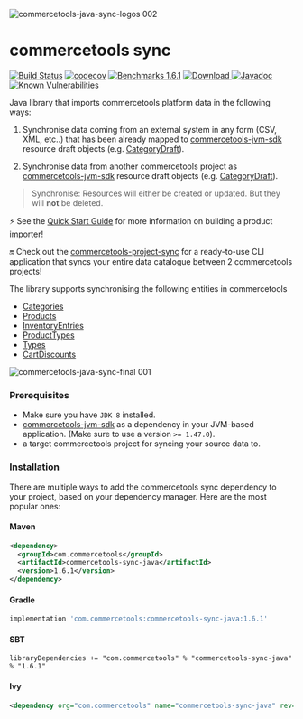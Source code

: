 ![commercetools-java-sync-logos 002](https://user-images.githubusercontent.com/9512131/31182587-90d47f0a-a924-11e7-9716-66e6bec7f79b.png)
# commercetools sync
[![Build Status](https://travis-ci.org/commercetools/commercetools-sync-java.svg?branch=master)](https://travis-ci.org/commercetools/commercetools-sync-java)
[![codecov](https://codecov.io/gh/commercetools/commercetools-sync-java/branch/master/graph/badge.svg)](https://codecov.io/gh/commercetools/commercetools-sync-java)
[![Benchmarks 1.6.1](https://img.shields.io/badge/Benchmarks-1.6.1-orange.svg)](https://commercetools.github.io/commercetools-sync-java/benchmarks/)
[![Download](https://api.bintray.com/packages/commercetools/maven/commercetools-sync-java/images/download.svg) ](https://bintray.com/commercetools/maven/commercetools-sync-java/_latestVersion)
[![Javadoc](http://javadoc-badge.appspot.com/com.commercetools/commercetools-sync-java.svg?label=Javadoc)](https://commercetools.github.io/commercetools-sync-java/v/1.6.1/)
[![Known Vulnerabilities](https://snyk.io/test/github/commercetools/commercetools-sync-java/4b2e26113d591bda158217c5dc1cf80a88665646/badge.svg)](https://snyk.io/test/github/commercetools/commercetools-sync-java/4b2e26113d591bda158217c5dc1cf80a88665646)

 
Java library that imports commercetools platform data in the following ways:
             
 1. Synchronise data coming from an external system in any form (CSV, XML, etc..) that has been already mapped to 
 [commercetools-jvm-sdk](https://github.com/commercetools/commercetools-jvm-sdk) resource draft objects 
 (e.g. [CategoryDraft](https://github.com/commercetools/commercetools-jvm-sdk/blob/master/commercetools-models/src/main/java/io/sphere/sdk/categories/CategoryDraft.java)).
 
 2. Synchronise data from another commercetools project as 
 [commercetools-jvm-sdk](https://github.com/commercetools/commercetools-jvm-sdk) resource draft objects 
 (e.g. [CategoryDraft](https://github.com/commercetools/commercetools-jvm-sdk/blob/master/commercetools-models/src/main/java/io/sphere/sdk/categories/CategoryDraft.java)).
 
 
 > Synchronise: Resources will either be created or updated. But they will **not** be deleted.
 
 ⚡ See the [Quick Start Guide](https://commercetools.github.io/commercetools-sync-java/doc/usage/QUICK_START/) for more information on building a product importer!
 
 🔛 Check out the [commercetools-project-sync](https://github.com/commercetools/commercetools-project-sync) for a ready-to-use CLI application that syncs your entire data catalogue between 2 commercetools projects! 

The library supports synchronising the following entities in commercetools
    
 - [Categories](usage/CATEGORY_SYNC.md)
 - [Products](usage/PRODUCT_SYNC.md)
 - [InventoryEntries](usage/INVENTORY_SYNC.md)
 - [ProductTypes](usage/PRODUCT_TYPE_SYNC.md)
 - [Types](usage/TYPE_SYNC.md)
 - [CartDiscounts](usage/CART_DISCOUNT_SYNC.md)

![commercetools-java-sync-final 001](https://user-images.githubusercontent.com/9512131/31230702-0f2255a6-a9e5-11e7-9412-04ed52641dde.png)


### Prerequisites
 
 - Make sure you have `JDK 8` installed.
 - [commercetools-jvm-sdk](https://github.com/commercetools/commercetools-jvm-sdk) as a dependency in your JVM-based 
  application. (Make sure to use a version `>= 1.47.0`).
 - a target commercetools project for syncing your source data to.


### Installation
There are multiple ways to add the commercetools sync dependency to your project, based on your dependency manager. 
Here are the most popular ones:
#### Maven 
````xml
<dependency>
  <groupId>com.commercetools</groupId>
  <artifactId>commercetools-sync-java</artifactId>
  <version>1.6.1</version>
</dependency>
````
#### Gradle
````groovy
implementation 'com.commercetools:commercetools-sync-java:1.6.1'
````
#### SBT 
````
libraryDependencies += "com.commercetools" % "commercetools-sync-java" % "1.6.1"
````
#### Ivy 
````xml
<dependency org="com.commercetools" name="commercetools-sync-java" rev="1.6.1"/>
````
